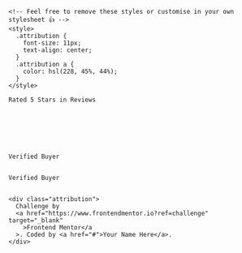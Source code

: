 

    <!-- Feel free to remove these styles or customise in your own stylesheet 👍 -->
    <style>
      .attribution {
        font-size: 11px;
        text-align: center;
      }
      .attribution a {
        color: hsl(228, 45%, 44%);
      }
    </style>
  </head>
  <body>

    
    Rated 5 Stars in Reviews
    
    
    
    
    
    
    
    Verified Buyer
    
    
    Verified Buyer


    <div class="attribution">
      Challenge by
      <a href="https://www.frontendmentor.io?ref=challenge" target="_blank"
        >Frontend Mentor</a
      >. Coded by <a href="#">Your Name Here</a>.
    </div>
  </body>
</html>
